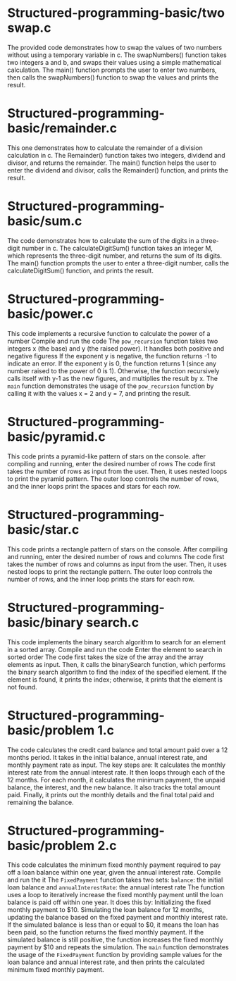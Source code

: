 # Structured-programming-basic/two swap.c
The provided code demonstrates how to swap the values of two numbers without using a temporary variable in c. 
The swapNumbers() function takes two integers a and b, and swaps their values using a simple mathematical calculation. 
The main() function prompts the user to enter two numbers, then calls the swapNumbers() function to swap the values and prints the result.

# Structured-programming-basic/remainder.c
This one demonstrates how to calculate the remainder of a division calculation in c.
The Remainder() function takes two integers, dividend and divisor, and returns the remainder.
The main() function helps the user to enter the dividend and divisor, calls the Remainder() function, and prints the result.

# Structured-programming-basic/sum.c
The code demonstrates how to calculate the sum of the digits in a three-digit number in c.
The calculateDigitSum() function takes an integer M, which represents the three-digit number, and returns the sum of its digits. 
The main() function prompts the user to enter a three-digit number, calls the calculateDigitSum() function, and prints the result.

# Structured-programming-basic/power.c
This code implements a recursive function to calculate the power of a number
Compile and run the code
The `pow_recursion` function takes two integers x (the base) and y (the raised power).
It handles both positive and negative figuress
If the exponent y is negative, the function returns -1 to indicate an error.
If the exponent y is 0, the function returns 1 (since any number raised to the power of 0 is 1).
Otherwise, the function recursively calls itself with y-1 as the new figures, and multiplies the result by x.
The `main` function demonstrates the usage of the `pow_recursion` function by calling it with the values x = 2 and y = 7, and printing the result.

# Structured-programming-basic/pyramid.c
This code prints a pyramid-like pattern of stars on the console.
after compiling and running, enter the desired number of rows
The code first takes the number of rows as input from the user.
Then, it uses nested loops to print the pyramid pattern.
The outer loop controls the number of rows, and the inner loops print the spaces and stars for each row.

# Structured-programming-basic/star.c
This code prints a rectangle pattern of stars on the console.
After compiling and running, enter the desired number of rows and columns
The code first takes the number of rows and columns as input from the user.
Then, it uses nested loops to print the rectangle pattern. 
The outer loop controls the number of rows, and the inner loop prints the stars for each row.

# Structured-programming-basic/binary search.c
This code implements the binary search algorithm to search for an element in a sorted array.
Compile and run the code
Enter the element to search in sorted order
The code first takes the size of the array and the array elements as input.
Then, it calls the binarySearch function, which performs the binary search algorithm to find the index of the specified element. If the element is found, it prints the index; otherwise, it prints that the element is not found.

# Structured-programming-basic/problem 1.c
The code calculates the credit card balance and total amount paid over a 12 months period.
It takes in the initial balance, annual interest rate, and monthly payment rate as input.
The key steps are:
It calculates the monthly interest rate from the annual interest rate.
It then loops through each of the 12 months.
For each month, it calculates the minimum payment, the unpaid balance, the interest, and the new balance.
It also tracks the total amount paid.
Finally, it prints out the monthly details and the final total paid and remaining the balance.


# Structured-programming-basic/problem 2.c
This code calculates the minimum fixed monthly payment required to pay off a loan balance within one year, given the annual interest rate.
Compile and run the it
The `FixedPayment` function takes two sets:
`balance`: the initial loan balance and
`annualInterestRate`: the annual interest rate
The function uses a loop to iteratively increase the fixed monthly payment until the loan balance is paid off within one year. 
It does this by:
Initializing the fixed monthly payment to $10.
Simulating the loan balance for 12 months, updating the balance based on the fixed payment and monthly interest rate.
If the simulated balance is less than or equal to $0, it means the loan has been paid, so the function returns the fixed monthly payment.
If the simulated balance is still positive, the function increases the fixed monthly payment by $10 and repeats the simulation.
The `main` function demonstrates the usage of the `FixedPayment` function by providing sample values for the loan balance and annual interest rate, and then prints the calculated minimum fixed monthly payment.
